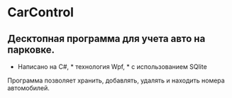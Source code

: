 # CarControl
## Десктопная программа для учета авто на парковке.
* Написано на C#, * технология Wpf, * с использованием SQlite

Программа позволяет хранить, добавлять, удалять и находить номера автомобилей.
